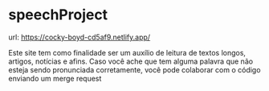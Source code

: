 # speechProject


url: https://cocky-boyd-cd5af9.netlify.app/

Este site tem como finalidade ser um auxílio de leitura de textos longos, artigos, notícias e afins.
Caso você ache que tem alguma palavra que não esteja sendo pronunciada corretamente, você pode colaborar com o código enviando um merge request
